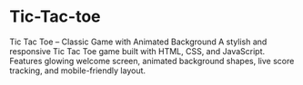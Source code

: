 # Tic-Tac-toe
Tic Tac Toe – Classic Game with Animated Background A stylish and responsive Tic Tac Toe game built with HTML, CSS, and JavaScript. Features glowing welcome screen, animated background shapes, live score tracking, and mobile-friendly layout.
